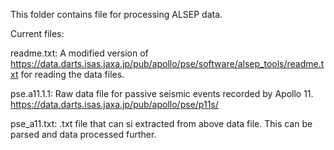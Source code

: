 This folder contains file for processing ALSEP data. 

Current files:

readme.txt: A modified version of https://data.darts.isas.jaxa.jp/pub/apollo/pse/software/alsep_tools/readme.txt for reading the data files.

pse.a11.1.1: Raw data file for passive seismic events recorded by Apollo 11. https://data.darts.isas.jaxa.jp/pub/apollo/pse/p11s/ 

pse_a11.txt: .txt file that can si extracted from above data file. This can be parsed and data processed further. 
